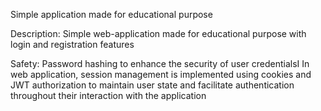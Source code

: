 Simple application made for educational purpose 

Description:
Simple web-application made for educational purpose with login and registration features

Safety:
Password hashing to enhance the security of user credentialsI
In web application, session management is implemented using cookies and JWT authorization to maintain user state and facilitate authentication throughout their interaction with the application

